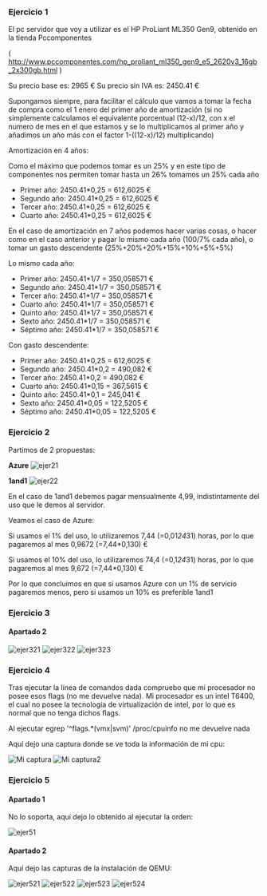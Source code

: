 ### Ejercicio 1

El pc servidor que voy a utilizar es el HP ProLiant ML350 Gen9, obtenido en la tienda Pccomponentes

( http://www.pccomponentes.com/hp_proliant_ml350_gen9_e5_2620v3_16gb_2x300gb.html )

Su precio base es:  2965 €
Su precio sin IVA es: 2450.41 € 

Supongamos siempre, para facilitar el cálculo que vamos a tomar la fecha de compra como el 1 enero del primer año de amortización (si no simplemente calculamos el equivalente porcentual (12-x)/12, con x el numero de mes en el que estamos y se lo multiplicamos al primer año y añadimos un año más con el factor 1-((12-x)/12) multiplicando)

Amortización en 4 años:

Como el máximo que podemos tomar es un 25% y en este tipo de componentes nos permiten tomar hasta un 26% tomamos un 25% cada año

- Primer año: 2450.41*0,25 = 612,6025 €
- Segundo año: 2450.41*0,25 = 612,6025 €
- Tercer año: 2450.41*0,25 = 612,6025 €
- Cuarto año: 2450.41*0,25 = 612,6025 €

En el caso de amortización en 7 años podemos hacer varias cosas, o hacer como en el caso anterior y pagar lo mismo cada año (100/7% cada año), o tomar un gasto descendente (25%+20%+20%+15%+10%+5%+5%)

Lo mismo cada año:

- Primer año: 2450.41*1/7 = 350,058571 €
- Segundo año: 2450.41*1/7 = 350,058571 €
- Tercer año: 2450.41*1/7 = 350,058571 €
- Cuarto año: 2450.41*1/7 = 350,058571 €
- Quinto año: 2450.41*1/7 = 350,058571 €
- Sexto año: 2450.41*1/7 = 350,058571 €
- Séptimo año: 2450.41*1/7 = 350,058571 €

Con gasto descendente:

- Primer año: 2450.41*0,25 = 612,6025 €
- Segundo año: 2450.41*0,2 = 490,082 €
- Tercer año: 2450.41*0,2 = 490,082 €
- Cuarto año: 2450.41*0,15 = 367,5615 €
- Quinto año: 2450.41*0,1 = 245,041 €
- Sexto año: 2450.41*0,05 = 122,5205 €
- Séptimo año: 2450.41*0,05 = 122,5205 €

### Ejercicio 2

Partimos de 2 propuestas:

**Azure**
![ejer21](https://www.dropbox.com/s/fhq0k4s21pyx0g3/2%2C1.png?dl=1)

**1and1**
![ejer22](https://www.dropbox.com/s/v7q6blw1q2vn233/2%2C2.png?dl=1)

En el caso de 1and1 debemos pagar mensualmente 4,99, indistintamente del uso que le demos al servidor. 

Veamos el caso de Azure:

Si usamos el 1% del uso, lo utilizaremos 7,44 (=0,01*24*31) horas, por lo que pagaremos al mes 0,9672 (=7,44*0,130) €

Si usamos el 10% del uso, lo utilizaremos 74,4 (=0,1*24*31) horas, por lo que pagaremos al mes 9,672 (=7,44*0,130) €

Por lo que concluimos en que si usamos Azure con un 1% de servicio pagaremos menos, pero si usamos un 10% es preferible 1and1

### Ejercicio 3

#### Apartado 2
![ejer321](https://www.dropbox.com/s/9706hmf1katznqj/Ejercicio%203%2C2.png?dl=1)
![ejer322](https://www.dropbox.com/s/ygosvoyckul8tqw/3%2C2%2C2.png?dl=1)
![ejer323](https://www.dropbox.com/s/t40wn5yxovz0992/3%2C2%2C3.png?dl=1)

### Ejercicio 4

Tras ejecutar la línea de comandos dada compruebo que mi procesador no posee esos flags (no me devuelve nada). Mi procesador es un intel T6400, el cual no posee la tecnología de virtualización de intel, por lo que es normal que no tenga dichos flags. 

Al ejecutar egrep 		'^flags.*(vmx|svm)' /proc/cpuinfo 		no me devuelve nada

Aquí dejo una captura donde se ve toda la información de mi cpu:

![Mi captura](https://www.dropbox.com/s/3bmlu00lwbgr9n4/4.png?dl=1)
![Mi captura2](https://www.dropbox.com/s/ghmm920gdd083en/4%2C1.png?dl=1)

### Ejercicio 5

#### Apartado 1

No lo soporta, aquí dejo lo obtenido al ejecutar la orden:

![ejer51](https://www.dropbox.com/s/v8gpjl742jlcda2/5%2C1.png?dl=1)

#### Apartado 2

Aquí dejo las capturas de la instalación de QEMU:

![ejer521](https://www.dropbox.com/s/gqq1qyrg5ul8c4a/Ejercicio5%2C2%2C1.jpg?dl=1)
![ejer522](https://www.dropbox.com/s/5f3j8ky0f8a0bun/ejercicio5%2C2%2C2.png?dl=1)
![ejer523](https://www.dropbox.com/s/dbdq448jzffd5ui/Ejercicio%205%2C2%2C3.png?dl=1)
![ejer524](https://www.dropbox.com/s/flwp2h7lb70p8ba/Ejercicio5%2C2%2C4.png?dl=1)
